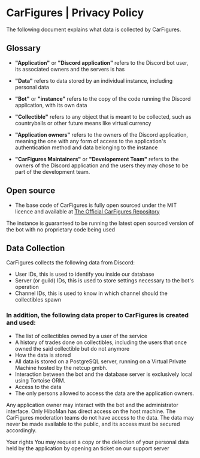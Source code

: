 # CarFigures | Privacy Policy

The following document explains what data is collected by CarFigures.


## Glossary

- **"Application"** or **"Discord application"** refers to the Discord bot user, its associated owners and the servers is has
- **"Data"** refers to data stored by an individual instance, including personal data
- **"Bot"** or **"instance"** refers to the copy of the code running the Discord application, with its own data
- **"Collectible"** refers to any object that is meant to be collected, such as countryballs or other future means like virtual currency
- **"Application owners"** refers to the owners of the Discord application, meaning the one with any form of access to the application's authentication method and data belonging to the instance

- **"CarFigures Maintainers"** or **"Developement Team"** refers to the owners of the Discord application and the users they may chose to be part of the development team.

## Open source

- The base code of CarFigures is fully open sourced under the MIT licence and available at [The Official CarFigures Repository](https://codeberg.org/array_ye/CarFigures)

The instance is guaranteed to be running the latest open sourced version of the bot with no proprietary code being used


## Data Collection

CarFigures collects the following data from Discord:

- User IDs, this is used to identify you inside our database
- Server (or guild) IDs, this is used to store settings necessary to the bot's operation
- Channel IDs, this is used to know in which channel should the collectibles spawn

### In addition, the following data proper to CarFigures is created and used:

- The list of collectibles owned by a user of the service
- A history of trades done on collectibles, including the users that once owned the said collectible but do not anymore
- How the data is stored
- All data is stored on a PostgreSQL server, running on a Virtual Private Machine hosted by the netcup gmbh.
- Interaction between the bot and the database server is exclusively local using Tortoise ORM.
- Access to the data
- The only persons allowed to access the data are the application owners.


Any application owner may interact with the bot and the administrator interface. Only HiboMan has direct access on the host machine.
The CarFigures moderation teams do not have access to the data.
The data may never be made available to the public, and its access must be secured accordingly.


Your rights
You may request a copy or the delection of your personal data held by the application by opening an ticket on our support server